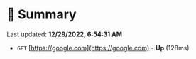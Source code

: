 # 📖 Summary
Last updated: **12/29/2022, 6:54:31 AM**

- `GET` [https://google.com](https://google.com) - **Up** (128ms)

